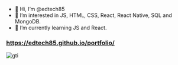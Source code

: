 - 👋 Hi, I’m @edtech85
- 👀 I’m interested in JS, HTML, CSS, React, React Native, SQL and MongoDB.
- 🌱 I’m currently learning JS and React.

<!---
edtech85/edtech85 is a ✨ special ✨ repository because its `README.md` (this file) appears on your GitHub profile.
You can click the Preview link to take a look at your changes.
--->

### https://edtech85.github.io/portfolio/



![gti](https://user-images.githubusercontent.com/98822745/163703907-fe6f0726-dba1-466e-a05b-42c4671cea06.png)
